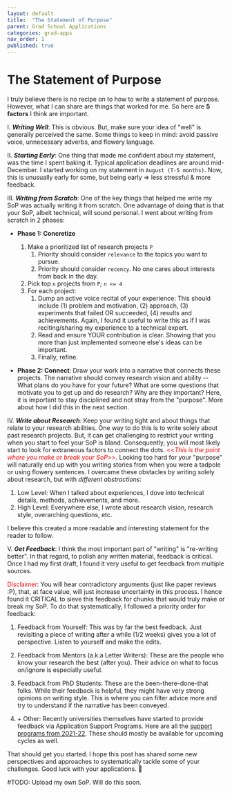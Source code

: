 ```yaml
---
layout: default
title:  "The Statement of Purpose"
parent: Grad School Applications
categories: grad-apps
nav_order: 1
published: true
---
```


# The Statement of Purpose

I truly believe there is no recipe on to how to write a statement of purpose. However, what I can share
are things that worked for me. So here are **5 factors** I think are important.

I. ***Writing Well***: This is obvious. But, make sure your idea of "well" is generally perceived the same. Some things to keep in mind: avoid passive voice, unnecessary adverbs, and flowery language.


II. ***Starting Early***: One thing that made me confident about my statement, was the time I spent baking it. Typical application deadlines are around mid-December. I started working on my statement in `August (T-5 months)`. Now, this is unusually early for some, but being early => less stressful & more feedback.


III. ***Writing from Scratch***: One of the key things that helped me write my SoP was actually writing it from scratch. One advantage of doing that is that your SoP, albeit technical, will sound personal. I went about writing from scratch in 2 phases:

- **Phase 1: Concretize**
    1. Make a prioritized list of research projects `P`
        1. Priority should consider `relevance` to the topics you want to pursue.
        2. Priority should consider `recency`. No one cares about interests from back in the day.
    2. Pick top `n` projects from `P`; `n <= 4`
    3. For each project: 
        1. Dump an active voice recital of your experience: This should include (1) problem and motivation, (2) approach, (3) experiments that failed OR succeeded, (4) results and achievements. Again, I found it useful to write this as if I was reciting/sharing my experience to a technical expert.
        2. Read and ensure YOUR contribution is clear. Showing that you more than just implemented someone else's ideas can be important.
        3. Finally, refine.

- **Phase 2: Connect**: Draw your work into a narrative that connects these projects. The narrative should convey research vision and ability -- What plans do you have for your future? What are some questions that motivate you to get up and do research? Why are they important? Here, it is important to stay disciplined and not stray from the "purpose". More about how I did this in the next section.


IV. ***Write about Research***: Keep your writing tight and about things that relate to your research abilities. One way to do this is to write solely about past research projects. But, it can get challenging to restrict your writing when you start to feel your SoP is bland. Consequently, you will most likely start to look for extraneous factors to connect the dots. <span style="color:red"><<*This is the point where you make or break your SoP*>></span>. Looking too hard for your "purpose" will naturally end up with you writing stories from when you were a tadpole or using flowery sentences. I overcame these obstacles by writing solely about research, but with *different abstractions*:
1. Low Level: When I talked about experiences, I dove into technical details, methods, achievements, and more.
2. High Level: Everywhere else, I wrote about research vision, research style, overarching questions, etc.

I believe this created a more readable and interesting statement for the reader to follow.

V. ***Get Feedback***: I think the most important part of "writing" is "re-writing better". In that regard, to polish any written material, feedback is critical. Once I had my first draft, I found it very useful to get feedback from multiple sources.

<span style="color:red">Disclaimer</span>: You will hear contradictory arguments (just like paper reviews :P), that, at face value, will just increase uncertainty in this process. I hence found it CRITICAL to sieve this feedback for chunks that would truly make or break my SoP. To do that systematically, I followed a priority order for feedback:

1. Feedback from Yourself: This was by far the best feedback. Just revisiting a piece of writing after a while (1/2 weeks) gives you a lot of perspective. Listen to yourself and make the edits.

2. Feedback from Mentors (a.k.a Letter Writers): These are the people who know your research the best (after you). Their advice on what to focus on/ignore is especially useful.

3. Feedback from PhD Students: These are the been-there-done-that folks. While their feedback is helpful, they might have very strong opinions on writing style. This is where you can filter advice more and try to understand if the narrative has been conveyed.

4. \+ Other: Recently universities themselves have started to provide feedback via Application Support Programs. Here are all the [support programs from 2021-22](https://twitter.com/jbhuang0604/status/1446981455683407873?s=20&t=gkPnErn1NJgIc7uXRGoRcg). These should mostly be available for upcoming cycles as well.


That should get you started. I hope this post has shared some new perspectives and approaches to systematically tackle some of your challenges. Good luck with your applications. 🤞

#TODO: Upload my own SoP. Will do this soon.